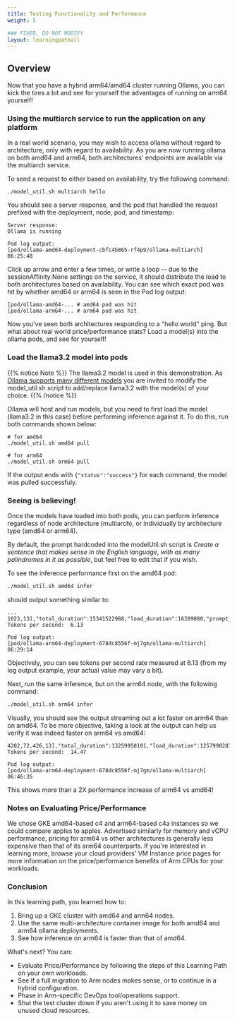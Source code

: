 ```yaml
---
title: Testing Functionality and Performance
weight: 5

### FIXED, DO NOT MODIFY
layout: learningpathall
---
```


## Overview
Now that you have a hybrid arm64/amd64 cluster running Ollama, you can kick the tires a bit and see for yourself the advantages of running on arm64 yourself!

### Using the multiarch service to run the application on any platform
In a real world scenario, you may wish to access ollama without regard to architecture, only with regard to availability.  As you are now running ollama on both amd64 and arm64, both architectures' endpoints are available via the multiarch service.

To send a request to either based on availability, try the following command:

```commandline
./model_util.sh multiarch hello
```

You should see a server response, and the pod that handled the request prefixed with the deployment, node, pod, and timestamp:

```commandline
Server response:
Ollama is running

Pod log output:
[pod/ollama-amd64-deployment-cbfc4b865-rf4p9/ollama-multiarch] 06:25:48
```

Click up arrow and enter a few times, or write a loop -- due to the sessionAffinity:None settings on the service, it should distribute the load to both architectures based on availability.  You can see which exact pod was hit by whether amd64 or arm64 is seen in the Pod log output:

```commandline
[pod/ollama-amd64-... # amd64 pod was hit
[pod/ollama-arm64-... # arm64 pod was hit
```

Now you've seen both architectures responding to a "hello world" ping.  But what about real world price/performance stats?  Load a model(s) into the ollama pods, and see for yourself!

### Load the llama3.2 model into pods

{{% notice Note %}}
The llama3.2 model is used in this demonstration.  As [Ollama supports many different models](https://ollama-operator.ayaka.io/pages/en/guide/supported-models) you are invited to modify the model_util.sh script to add/replace llama3.2 with the model(s) of your choice.
{{% /notice %}}

Ollama will host and run models, but you need to first load the model (llama3.2 in this case) before performing inference against it.  To do this, run both commands shown below:

```commandline
# for amd64
./model_util.sh amd64 pull

# for arm64
./model_util.sh arm64 pull
```
If the output ends with ```{"status":"success"}``` for each command, the model was pulled successfuly.

### Seeing is believing!

Once the models have loaded into both pods, you can perform inference regardless of node architecture (multiarch), or individually by architecture type (amd64 or arm64).

By default, the prompt hardcoded into the modelUtil.sh script is *Create a sentence that makes sense in the English language, with as many palindromes in it as possible*, but feel free to edit that if you wish.

To see the inference performance first on the amd64 pod:

```bash
./model_util.sh amd64 infer
```
should output something similar to:

```commandline
...
1023,13],"total_duration":15341522988,"load_duration":16209080,"prompt_eval_count":32,"prompt_eval_duration":164000000,"eval_count":93,"eval_duration":15159000000}
Tokens per second:  6.13

Pod log output:
[pod/ollama-arm64-deployment-678dc8556f-mj7gm/ollama-multiarch] 06:29:14
```

Objectively, you can see tokens per second rate measured at 6.13 (from my log output example, your actual value may vary a bit).

Next, run the same inference, but on the arm64 node, with the following command:

```bash
./model_util.sh arm64 infer
```

Visually, you should see the output streaming out a lot faster on arm64 than on amd64.  To be more objective, taking a look at the output can help us verify it was indeed faster on arm64 vs amd64:

```commandline
4202,72,426,13],"total_duration":13259950101,"load_duration":1257990283,"prompt_eval_count":32,"prompt_eval_duration":1431000000,"eval_count":153,"eval_duration":10570000000}
Tokens per second:  14.47

Pod log output:
[pod/ollama-arm64-deployment-678dc8556f-mj7gm/ollama-multiarch] 06:46:35
```
This shows more than a 2X performance increase of arm64 vs amd64!

### Notes on Evaluating Price/Performance

We chose GKE amd64-based c4 and arm64-based c4a instances so we could compare apples to apples.  Advertised similarly for memory and vCPU performance, pricing for arm64 vs other architectures is generally less expensive than that of its arm64 counterparts.  If you're interested in learning more, browse your cloud providers' VM Instance price pages for more information on the price/performance benefits of Arm CPUs for your workloads.

### Conclusion

In this learning path, you learned how to:

1. Bring up a GKE cluster with amd64 and arm64 nodes.
2. Use the same multi-architecture container image for both amd64 and arm64 ollama deployments.
3. See how inference on arm64 is faster than that of amd64.

What's next?  You can:

* Evaluate Price/Performance by following the steps of this Learning Path on your own workloads.
* See if a full migration to Arm nodes makes sense, or to continue in a hybrid configuration.
* Phase in Arm-specific DevOps tool/operations support.
* Shut the test cluster down if you aren't using it to save money on unused cloud resources.
